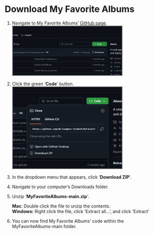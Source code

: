 # Download My Favorite Albums

1. Navigate to My Favorite Albums’ [GitHub page](https://github.com/UW-Example-Student/MyFavoriteAlbums/tree/main).
    <img src= "/images/task14.png" alt="where to click" style="border: 2px solid grey;" width="350">
2. Click the green ‘**Code**’ button.
    <img src= "/images/task15.png" alt="where to click" style="border: 2px solid grey;" width="350">
3. In the dropdown menu that appears, click ‘**Download ZIP**’.  
4. Navigate to your computer’s Downloads folder.  
5. Unzip ‘**MyFavoriteAlbums-main.zip**’.

	**Mac**: Double click the file to unzip the contents.  
	**Windows:** Right click the file, click ‘Extract all…’, and click ‘Extract’

6. You can now find My Favorite Albums’ code within the MyFavoriteAlbums-main folder.